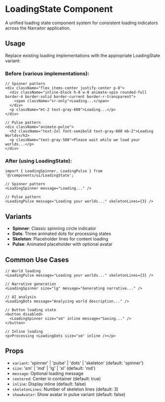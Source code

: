 # LoadingState Component

A unified loading state component system for consistent loading indicators across the Narraitor application.

## Usage

Replace existing loading implementations with the appropriate LoadingState variant:

### Before (various implementations):
```tsx
// Spinner pattern
<div className="flex items-center justify-center p-8">
  <div className="inline-block h-8 w-8 animate-spin rounded-full border-4 border-solid border-current border-r-transparent">
    <span className="sr-only">Loading...</span>
  </div>
  <p className="mt-2 text-gray-600">Loading...</p>
</div>

// Pulse pattern
<div className="animate-pulse">
  <h2 className="text-2xl font-semibold text-gray-600 mb-2">Loading Worlds</h2>
  <p className="text-gray-500">Please wait while we load your worlds...</p>
</div>
```

### After (using LoadingState):
```tsx
import { LoadingSpinner, LoadingPulse } from '@/components/ui/LoadingState';

// Spinner pattern
<LoadingSpinner message="Loading..." />

// Pulse pattern
<LoadingPulse message="Loading your worlds..." skeletonLines={3} />
```

## Variants

- **Spinner**: Classic spinning circle indicator
- **Dots**: Three animated dots for processing states
- **Skeleton**: Placeholder lines for content loading
- **Pulse**: Animated placeholder with optional avatar

## Common Use Cases

```tsx
// World loading
<LoadingPulse message="Loading your worlds..." skeletonLines={3} />

// Narrative generation
<LoadingSpinner size="lg" message="Generating narrative..." />

// AI analysis
<LoadingDots message="Analyzing world description..." />

// Button loading state
<button disabled>
  <LoadingSpinner size="sm" inline message="Saving..." />
</button>

// Inline loading
<p>Processing <LoadingDots size="sm" inline /></p>
```

## Props

- `variant`: 'spinner' | 'pulse' | 'dots' | 'skeleton' (default: 'spinner')
- `size`: 'sm' | 'md' | 'lg' | 'xl' (default: 'md')
- `message`: Optional loading message
- `centered`: Center in container (default: true)
- `inline`: Display inline (default: false)
- `skeletonLines`: Number of skeleton lines (default: 3)
- `showAvatar`: Show avatar in pulse variant (default: false)